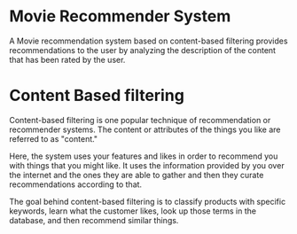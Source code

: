# Movie Recommender System
 
A Movie recommendation system based on content-based filtering provides recommendations to the user by analyzing the description of the content that has been rated by the user.

# Content Based filtering
  
Content-based filtering is one popular technique of recommendation or recommender systems. The content or attributes of the things you like are referred to as "content." 

 Here, the system uses your features and likes in order to recommend you with things that you might like. It uses the information provided by you over the internet and the ones they are able to gather and then they curate recommendations according to that.  

 

The goal behind content-based filtering is to classify products with specific keywords, learn what the customer likes, look up those terms in the database, and then recommend similar things.
